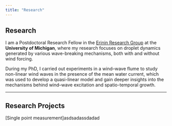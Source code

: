 ```yaml
---
title: "Research"
---
```


## Research

I am a Postdoctoral Research Fellow in the [Erinin Research Group](https://erinin.engin.umich.edu/) at the **University of Michigan**, where my research focuses on droplet dynamics generated by various wave-breaking mechanisms, both with and without wind forcing.

During my PhD, I carried out experiments in a wind–wave flume to study non-linear wind waves in the presence of the mean water current, which was used to develop a quasi-linear model and gain deeper insights into the mechanisms behind wind–wave excitation and spatio-temporal growth.

---

## Research Projects 


[Single point measurement]asdsadassdadad
